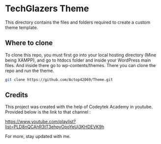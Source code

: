 # TechGlazers Theme

This directory contains the files and folders required to create a custom theme template.

## Where to clone

To clone this repo, you must first go into your local hosting directory (Mine being XAMPP), and go to htdocs folder and inside your WordPress main files. And inside there go to wp-contents/themes. There you can clone the repo and run the theme.
```bash
git clone https://github.com/Actop42069/Theme.git
```

## Credits
This project was created with the help of Codeytek Academy in youtube. Provided below is the link to that channel : 

https://www.youtube.com/playlist?list=PLD8nQCAhR3tT3ehpyOpoYeUj3KHDEVK9h

For more, stay updated with me.